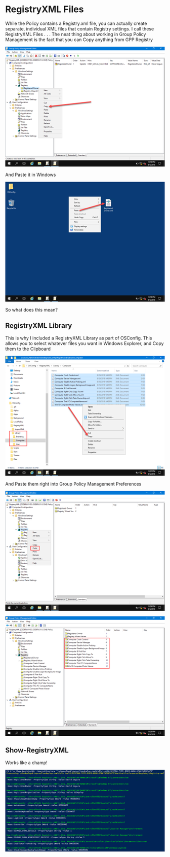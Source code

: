 # RegistryXML Files

While the Policy contains a Registry.xml file, you can actually create separate, individual XML files that contain Registry settings.  I call these RegistryXML Files . . . The neat thing about working in Group Policy Management is the fact that you can Copy anything from GPP Registry

![](../../../.gitbook/assets/2018-09-05_1-16-12.png)

And Paste it in Windows

![](../../../.gitbook/assets/2018-09-05_1-18-15.png)

So what does this mean?

## RegistryXML Library

This is why I included a RegistryXML Library as part of OSConfig.  This allows you to select whatever files you want in Windows Explorer, and Copy them to the Clipboard

![](../../../.gitbook/assets/2018-09-05_1-21-53.png)

And Paste them right into Group Policy Management Preferences

![](../../../.gitbook/assets/2018-09-05_1-24-14.png)

![](../../../.gitbook/assets/2018-09-05_1-26-22.png)

## Show-RegistryXML

Works like a champ!

![](../../../.gitbook/assets/2018-09-05_1-31-31.png)



